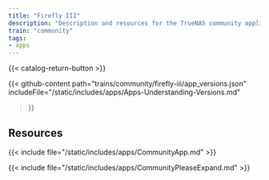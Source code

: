 ```yaml
---
title: "Firefly III"
description: "Description and resources for the TrueNAS community application called Firefly III."
train: "community"
tags:
- apps
---
```


{{< catalog-return-button >}}

{{< github-content 
    path="trains/community/firefly-iii/app_versions.json"
	includeFile="/static/includes/apps/Apps-Understanding-Versions.md"
>}}

## Resources

{{< include file="/static/includes/apps/CommunityApp.md" >}}

{{< include file="/static/includes/apps/CommunityPleaseExpand.md" >}}

<!--
<div class="docs-sections">

{{< doc-card title="<appname> Deployments" link="/resources/"
descr="How to deploy and configure the <appname> app." >}}

</div>
-->
